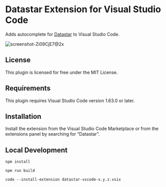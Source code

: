 # Datastar Extension for Visual Studio Code

Adds autocomplete for [Datastar](https://data-star.dev/) to Visual Studio Code.

![screenshot-Zi09CjE7@2x](https://github.com/user-attachments/assets/5082d177-46d2-4683-b7ed-f68749c12c7b)

## License

This plugin is licensed for free under the MIT License.

## Requirements

This plugin requires Visual Studio Code version 1.63.0 or later.

## Installation

Install the extension from the Visual Studio Code Marketplace or from the extensions panel by searching for “Datastar”.

## Local Development

`npm install`

`npm run build`

`code --install-extension datastar-vscode-x.y.z.vsix`
